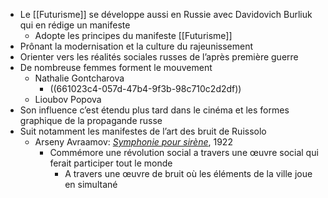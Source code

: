- Le [[Futurisme]] se développe aussi en Russie avec Davidovich Burliuk qui en rédige un manifeste
	- Adopte les principes du manifeste [[Futurisme]]
- Prônant la modernisation et la culture du rajeunissement
- Orienter vers les réalités sociales russes de l’après première guerre
- De nombreuse femmes forment le mouvement
	- Nathalie Gontcharova
		- ((661023c4-057d-47b4-9f3b-98c710c2d2df))
	- Lioubov Popova
- Son influence c’est étendu plus tard dans le cinéma et les formes graphique de la propagande russe
- Suit notamment les manifestes de l’art des bruit de Ruissolo
	- Arseny Avraamov: [*Symphonie pour sirène*](https://jan-m.org/symphony-of-sirens/), 1922
		- Commémore une révolution social a travers une œuvre social qui ferait participer tout le monde
			- A travers une œuvre de bruit où les éléments de la ville joue en simultané